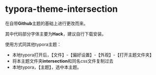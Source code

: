 # typora-theme-intersection

在自带**Github**主题的基础上进行更改而来。

其中代码部分字体主要为**Hack**，建议自行下载安装。

使用方式同其他typora主题：

- 本地typora打开后，【文件】-【偏好设置】-【外观】-【打开主题文件夹】
- 将本主题文件夹**intersection**和同名css文件复制过去
- 本地typora，【主题】，选中本主题。